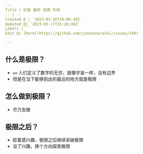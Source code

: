 ```yaml
---
Title | 饮食 食材 肉类 牛肉
-- | --
Created @ | `2023-03-16T18:06:48Z`
Updated @| `2023-03-17T15:20:38Z`
Labels | ``
Edit @| [here](https://github.com/junxnone/wiki/issues/149)

---
```

## 什么是极限？
- `±∞` 人们定义了数字的无穷，就像宇宙一样，没有边界
- 但是在当下能够到达的最远的地方就是极限

## 怎么做到极限？
- 尽力去做


## 极限之后？
- 趁着感兴趣，极限之后继续突破极限
- 没了兴趣，换个方向探索极限
